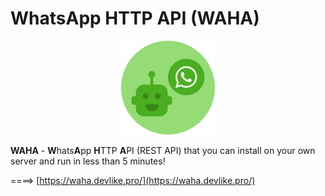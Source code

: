 # WhatsApp HTTP API (WAHA)

<p align="center">
    <img src="./static/images/logo.png" alt="Image" />
</p>

**WAHA** - **W**hats**A**pp **H**TTP **A**PI (REST API) that you can install on your own server and run in less than 5 minutes!

====> [https://waha.devlike.pro/](https://waha.devlike.pro/)
